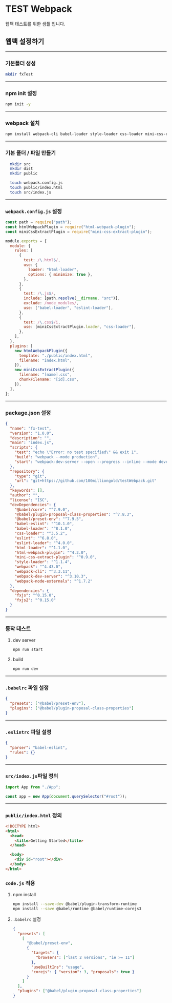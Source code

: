 # TEST Webpack

웹팩 테스트를 위한 샘플 입니다.

## 웹팩 설정하기

---

### 기본폴더 생성

```bash
mkdir fxTest
```

---

### npm init 설정

```bash
npm init -y
```

---

### webpack 설치

```bash
npm install webpack-cli babel-loader style-loader css-loader mini-css-extract-plugin html-webpack-plugin webpack-dev-server --save-dev
```

---

### 기본 폴더 / 파일 만들기

```bash
  mkdir src
  mkdir dist
  mkdir public

  touch webpack.config.js
  touch public/index.html
  touch src/index.js
```

---

### `webpack.config.js` 설정

```javascript
const path = require("path");
const htmlWebpackPlugin = require("html-webpack-plugin");
const miniCssExtractPlugin = require("mini-css-extract-plugin");

module.exports = {
  module: {
    rules: [
      {
        test: /\.html$/,
        use: {
          loader: "html-loader",
          options: { minimize: true },
        },
      },
      {
        test: /\.js$/,
        include: [path.resolve(__dirname, "src")],
        exclude: /node_modules/,
        use: ["babel-loader", "eslint-loader"],
      },
      {
        test: /\.css$/i,
        use: [miniCssExtractPlugin.loader, "css-loader"],
      },
    ],
  },
  plugins: [
    new htmlWebpackPlugin({
      template: "./public/index.html",
      filename: "index.html",
    }),
    new miniCssExtractPlugin({
      filename: "[name].css",
      chunkFilename: "[id].css",
    }),
  ],
};
```

---

### package.json 설정

```json
{
  "name": "fx-test",
  "version": "1.0.0",
  "description": "",
  "main": "index.js",
  "scripts": {
    "test": "echo \"Error: no test specified\" && exit 1",
    "build": "webpack --mode production",
    "start": "webpack-dev-server --open --progress --inline --mode development"
  },
  "repository": {
    "type": "git",
    "url": "git+https://github.com/100milliongold/testWebpack.git"
  },
  "keywords": [],
  "author": "",
  "license": "ISC",
  "devDependencies": {
    "@babel/core": "^7.9.0",
    "@babel/plugin-proposal-class-properties": "^7.8.3",
    "@babel/preset-env": "^7.9.5",
    "babel-eslint": "^10.1.0",
    "babel-loader": "^8.1.0",
    "css-loader": "^3.5.2",
    "eslint": "^6.8.0",
    "eslint-loader": "^4.0.0",
    "html-loader": "^1.1.0",
    "html-webpack-plugin": "^4.2.0",
    "mini-css-extract-plugin": "^0.9.0",
    "style-loader": "^1.1.4",
    "webpack": "^4.43.0",
    "webpack-cli": "^3.3.11",
    "webpack-dev-server": "^3.10.3",
    "webpack-node-externals": "^1.7.2"
  },
  "dependencies": {
    "fxjs": "^0.15.0",
    "fxjs2": "^0.15.0"
  }
}
```

---

### 동작 테스트

1. dev server

   ```bash
   npm run start
   ```

2. build

   ```bash
   npm run dev
   ```

---

### `.babelrc` 파일 설정

```json
{
  "presets": ["@babel/preset-env"],
  "plugins": ["@babel/plugin-proposal-class-properties"]
}
```

---

### `.eslintrc` 파일 설정

```json
{
  "parser": "babel-eslint",
  "rules": {}
}
```

---

### `src/index.js`파일 정의

```javascript
import App from "./App";

const app = new App(document.querySelector("#root"));
```

---

### `public/index.html` 정의

```html
<!DOCTYPE html>
<html>
  <head>
    <title>Getting Started</title>
  </head>

  <body>
    <div id="root"></div>
  </body>
</html>
```

### `code.js` 적용

1. npm install

   ```bash
   npm install --save-dev @babel/plugin-transform-runtime
   npm install --save @babel/runtime @babel/runtime-corejs3
   ```

2. `.babelrc` 설정

   ```json
   {
     "presets": [
       [
         "@babel/preset-env",
         {
           "targets": {
             "browsers": ["last 2 versions", "ie >= 11"]
           },
           "useBuiltIns": "usage",
           "corejs": { "version": 3, "proposals": true }
         }
       ]
     ],
     "plugins": ["@babel/plugin-proposal-class-properties"]
   }
   ```

